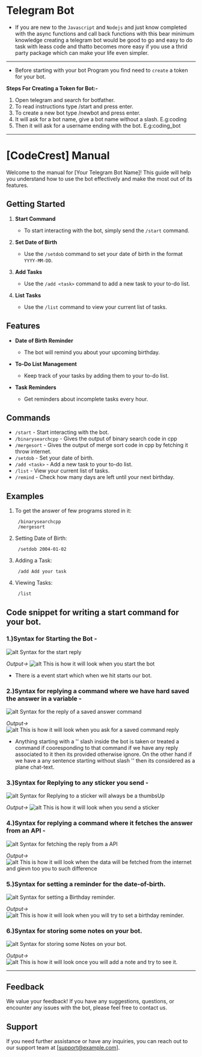 # Telegram Bot
- If you are new to the `Javascript` and `Nodejs` and just know completed with the async functions and call back functions with this bear minimum knowledge creating a telegram bot would be good to go and easy to do task with leass code and thatto becomes more easy if you use a thrid party package which can make your life even simpler.

---

- Before starting with your bot Program you find need to `create` a token for your bot.

**Steps For Creating a Token for Bot:-**
1. Open telegram and search for botfather.
2. To read instructions type /start and press enter.
3. To create a new bot type /newbot and press enter.
4. It will ask for a bot name, give a bot name without a slash. E.g:coding
5. Then it will ask for a username ending with the bot. E.g:coding_bot

---

# [CodeCrest] Manual

Welcome to the manual for [Your Telegram Bot Name]! This guide will help you understand how to use the bot effectively and make the most out of its features.

## Getting Started

1. **Start Command**
   - To start interacting with the bot, simply send the `/start` command.

2. **Set Date of Birth**
   - Use the `/setdob` command to set your date of birth in the format `YYYY-MM-DD`.

3. **Add Tasks**
   - Use the `/add <task>` command to add a new task to your to-do list.

4. **List Tasks**
   - Use the `/list` command to view your current list of tasks.

## Features

- **Date of Birth Reminder**
  - The bot will remind you about your upcoming birthday.

- **To-Do List Management**
  - Keep track of your tasks by adding them to your to-do list.

- **Task Reminders**
  - Get reminders about incomplete tasks every hour.

## Commands

- `/start` - Start interacting with the bot.
- `/binarysearchcpp` - Gives the output of binary search code in cpp
- `/mergesort` - Gives the output of merge sort code in cpp by fetching it throw internet.
- `/setdob` - Set your date of birth.
- `/add <task>` - Add a new task to your to-do list.
- `/list` - View your current list of tasks.
- `/remind` - Check how many days are left until your next birthday.

## Examples

1. To get the answer of few programs stored in it:

        /binarysearchcpp
        /mergesort

3. Setting Date of Birth:

        /setdob 2004-01-02


4. Adding a Task:

        /add Add your task


6. Viewing Tasks:

        /list




## Code snippet for writing a start command for your bot.

### 1.)Syntax for Starting the Bot -
![alt Syntax for the start reply](./Assests/startSyntax.jpeg "Syntax for the start reply.")

*Output->*
![alt This is how it will look when you start the bot](./Assests/start.jpg "This how it will look when you start the bot.")

- There is a event start which when we hit starts our bot.


### 2.)Syntax for replying a command where we have hard saved the answer in a variable -
![alt Syntax for the reply of a saved answer command](./Assests/savedReply.jpeg "Syntax for the reply of a saved answer command.")

*Output->*
![alt This is how it will look when you ask for a saved command reply](./Assests/binarysearch%20reply.jpg "This how it will look when you ask for a saved command reply.")

- Anything starting with a '\' slash inside the bot is taken or treated a command if cooresponding to that command if we have any reply associated to it then its provided otherwise ignore.
    On the other hand if we have a any sentence starting without slash '\' then its considered as a plane chat-text.


### 3.)Syntax for Replying to any sticker you send -
![alt Syntax for Replying to a sticker will always be a thumbsUp](./Assests/stickerSyntax.jpg "Syntax for Replying to a sticker will always be a thumbsUp.")

*Output->*
![alt This is how it will look when you send a sticker](./Assests/sticker%20reply.jpg "This how it will look when you send a sticker.")


### 4.)Syntax for replying a command where it fetches the answer from an API -
![alt Syntax for fetching the reply from a API](./Assests/apiFetch.jpg "Syntax for fetching the reply from a API.")

*Output->*
![alt This is how it will look when the data will be fetched from the internet and gievn too you to such difference](./Assests/mergesort_reply.jpg "This how it will look when the data will be fetched from the internet and gievn too you to such difference.")

### 5.)Syntax for setting a reminder for the date-of-birth.
![alt Syntax for setting a Birthday reminder.](./Assests/dobSyntax.jpg "Syntax for setting a birthday reminder.")

*Output->*
![alt This is how it will look when you will try to set a birthday reminder.](./Assests/dobReply.jpg "This is how it will look when you will try to set a birthday reminder")

### 6.)Syntax for storing some notes on your bot.
![alt Syntax for storing some Notes on your bot.](./Assests/notesSyntax.jpg "Syntax for storing some Notes on your bot.")

*Output->*
![alt This is how it will look once you will add a note and try to see it.](./Assests/notesReply.jpg "This is how it will look with the done and list of data stored by you.")

---


## Feedback

We value your feedback! If you have any suggestions, questions, or encounter any issues with the bot, please feel free to contact us.

## Support

If you need further assistance or have any inquiries, you can reach out to our support team at [support@example.com].
